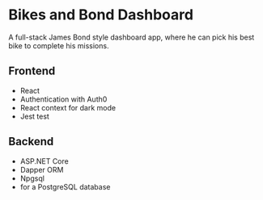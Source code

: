# Bikes and Bond Dashboard

A full-stack James Bond style dashboard app, where he can pick his best bike to complete his missions.

## Frontend

- React
- Authentication with Auth0
- React context for dark mode
- Jest test

## Backend

- ASP.NET Core
- Dapper ORM
- Npgsql
- for a PostgreSQL database
